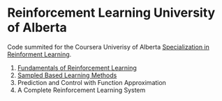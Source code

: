 # Reinforcement Learning University of Alberta

Code summited for the Coursera Univerisy of Alberta [Specialization in Reinforment Learning](https://www.coursera.org/specializations/reinforcement-learning).

1. [Fundamentals of Reinforcement Learning](https://www.coursera.org/learn/fundamentals-of-reinforcement-learning)
2. [Sampled Based Learning Methods](https://www.coursera.org/learn/sample-based-learning-methods)
3. Prediction and Control with Function Approximation
4. A Complete Reinforcement Learning System 


